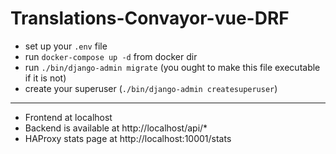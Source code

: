 # Translations-Convayor-vue-DRF

- set up your `.env` file
- run `docker-compose up -d` from docker dir
- run `./bin/django-admin migrate` (you ought to make this file executable if it is not)
- create your superuser (`./bin/django-admin createsuperuser`)

---
- Frontend at localhost
- Backend is available at http://localhost/api/*
- HAProxy stats page at http://localhost:10001/stats
